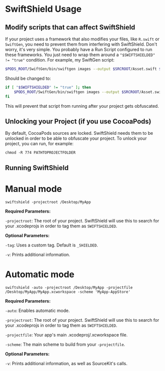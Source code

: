 # SwiftShield Usage


## Modify scripts that can affect SwiftShield

If your project uses a framework that also modifies your files, like `R.swift` or `SwiftGen`, you need to prevent them from interfering with SwiftShield. Don't worry, it's very simple. You probably have a Run Script configured to run these frameworks. You just need to wrap them around a `"$SWIFTSHIELDED" != "true"` condition.
For example, my SwiftGen script:
```bash
$PODS_ROOT/SwiftGen/bin/swiftgen images --output $SRCROOT/Asset.swift $SRCROOT/Assets.xcassets
```
Should be changed to:
```bash
if [ "$SWIFTSHIELDED" != "true" ]; then
    $PODS_ROOT/SwiftGen/bin/swiftgen images --output $SRCROOT/Asset.swift $SRCROOT/Assets.xcassets
fi
```

This will prevent that script from running after your project gets obfuscated.


## Unlocking your Project (if you use CocoaPods)

By default, CocoaPods sources are locked. SwiftShield needs them to be unlocked in order to be able to obfuscate your project. To unlock your project, you can run, for example:

`chmod -R 774 PATHTOPROJECTFOLDER`


## Running SwiftShield


# Manual mode

```
swiftshield -projectroot /Desktop/MyApp
```
**Required Parameters:**

`-projectroot`: The root of your project. SwiftShield will use this to search for your .xcodeprojs in order to tag them as `SWIFTSHIELDED`.

**Optional Parameters:**

`-tag`: Uses a custom tag. Default is `_SHIELDED`.

`-v`: Prints additional information.


# Automatic mode

```
swiftshield -auto -projectroot /Desktop/MyApp -projectfile /Desktop/MyApp/MyApp.xcworkspace -scheme 'MyApp-AppStore'
```
**Required Parameters:**

`-auto`: Enables automatic mode.

`-projectroot`: The root of your project. SwiftShield will use this to search for your .xcodeprojs in order to tag them as `SWIFTSHIELDED`.

`-projectfile`: Your app's main .xcodeproj/.xcworkspace file.

`-scheme`: The main scheme to build from your `-projectfile`.

**Optional Parameters:**

`-v`: Prints additional information, as well as SourceKit's calls.

